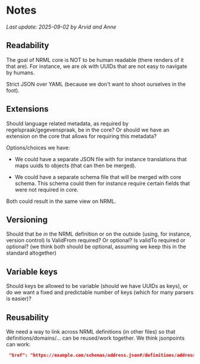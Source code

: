 # Notes

_Last update: 2025-09-02 by Arvid and Anne_

## Readability

The goal of NRML core is NOT to be human readable (there renders of it that are).
For instance, we are ok with UUIDs that are not easy to navigate by humans.

Strict JSON over YAML (because we don't want to shoot ourselves in the foot).

## Extensions

Should language related metadata, as required by regelspraak/gegevenspraak, be in the core?
Or should we have an extension on the core that allows for requiring this metadata?

Options/choices we have: 

- We could have a separate JSON file with for instance translations that maps uuids to objects (that can then be merged).

- We could have a separate schema file that will be merged with core schema. This schema could then for instance require
certain fields that were not required in core.

Both could result in the same view on NRML.


## Versioning

Should that be _in_ the NRML definition or on the outside (using, for instance, version control)
Is ValidFrom required? Or optional? Is validTo required or optional? (we think both should be optional, assuming we keep
this in the standard altogether)

## Variable keys

Should keys be allowed to be variable (should we have UUIDs as keys), or do we want a fixed and predictable number of
keys (which for many parsers is easier)?

## Reusability

We need a way to link across NRML definitions (in other files) so that definitions/domains/... can be reused/work
together.
We think jsonpoints can work:

```json
 "$ref": "https://example.com/schemas/address.json#/definitions/address"
 ```